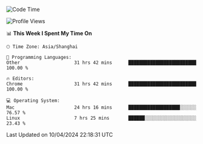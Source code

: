 <!--START_SECTION:waka-->
![Code Time](http://img.shields.io/badge/Code%20Time-2%2C143%20hrs%2042%20mins-blue)

![Profile Views](http://img.shields.io/badge/Profile%20Views-2-blue)

📊 **This Week I Spent My Time On** 

```text
🕑︎ Time Zone: Asia/Shanghai

💬 Programming Languages: 
Other                    31 hrs 42 mins      █████████████████████████   100.00 % 

🔥 Editors: 
Chrome                   31 hrs 42 mins      █████████████████████████   100.00 % 

💻 Operating System: 
Mac                      24 hrs 16 mins      ███████████████████░░░░░░   76.57 % 
Linux                    7 hrs 25 mins       ██████░░░░░░░░░░░░░░░░░░░   23.43 % 
```


 Last Updated on 10/04/2024 22:18:31 UTC
<!--END_SECTION:waka-->